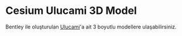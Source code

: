 # Cesium Ulucami 3D Model

Bentley ile oluşturulan [Ulucami](https://bbbcbs.github.io/cesium-ulucami/App_CCWebViewer2/)'a ait 3 boyutlu modellere ulaşabilirsiniz.
